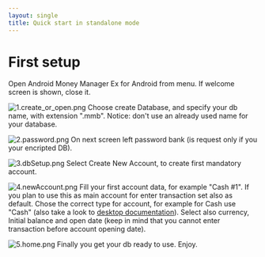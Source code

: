 ```yaml
---
layout: single
title: Quick start in standalone mode
---
```


# First setup
Open Android Money Manager Ex for Android from menu. If welcome screen is shown, close it.

![1.create_or_open.png](img/1.create_or_open.png)
Choose create Database, and specify your db name, with extension ".mmb". Notice: don't use an already used name for your database.

![2.password.png](img/2.password.png)
On next screen left password bank (is request only if you your encripted DB).

![3.dbSetup.png](img/3.dbSetup.png)
Select Create New Account, to create first mandatory account.

![4.newAccount.png](img/4.newAccount.png)
Fill your first account data, for example "Cash #1". If you plan to use this as main account for enter transaction set also as default.
Chose the correct type for account, for example for Cash use "Cash" (also take a look to [desktop documentation](https://moneymanagerex.org/moneymanagerex/en_US/index.html#section6)). Select also currency, Initial balance and open date (keep in mind that you cannot enter transaction before account opening date).

![5.home.png](img/5.home.png)
Finally you get your db ready to use. Enjoy.